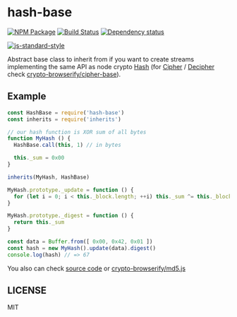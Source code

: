 # hash-base

[![NPM Package](https://img.shields.io/npm/v/hash-base.svg?style=flat-square)](https://www.npmjs.org/package/hash-base)
[![Build Status](https://img.shields.io/travis/crypto-browserify/hash-base.svg?branch=master&style=flat-square)](https://travis-ci.org/crypto-browserify/hash-base)
[![Dependency status](https://img.shields.io/david/crypto-browserify/hash-base.svg?style=flat-square)](https://david-dm.org/crypto-browserify/hash-base#info=dependencies)

[![js-standard-style](https://cdn.rawgit.com/feross/standard/master/badge.svg)](https://github.com/feross/standard)

Abstract base class to inherit from if you want to create streams implementing the same API as node crypto [Hash][1] (for [Cipher][2] / [Decipher][3] check [crypto-browserify/cipher-base][4]).

## Example

```js
const HashBase = require('hash-base')
const inherits = require('inherits')

// our hash function is XOR sum of all bytes
function MyHash () {
  HashBase.call(this, 1) // in bytes

  this._sum = 0x00
}

inherits(MyHash, HashBase)

MyHash.prototype._update = function () {
  for (let i = 0; i < this._block.length; ++i) this._sum ^= this._block[i]
}

MyHash.prototype._digest = function () {
  return this._sum
}

const data = Buffer.from([ 0x00, 0x42, 0x01 ])
const hash = new MyHash().update(data).digest()
console.log(hash) // => 67
```
You also can check [source code](index.js) or [crypto-browserify/md5.js][5]

## LICENSE

MIT

[1]: https://nodejs.org/api/crypto.html#crypto_class_hash
[2]: https://nodejs.org/api/crypto.html#crypto_class_cipher
[3]: https://nodejs.org/api/crypto.html#crypto_class_decipher
[4]: https://github.com/crypto-browserify/cipher-base
[5]: https://github.com/crypto-browserify/md5.js

